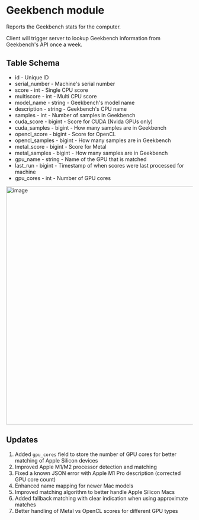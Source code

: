 Geekbench module
==========

Reports the Geekbench stats for the computer. 

Client will trigger server to lookup Geekbench information from Geekbench's API once a week.


Table Schema
---
* id - Unique ID
* serial_number - Machine's serial number
* score - int - Single CPU score
* multiscore - int - Multi CPU score
* model_name - string - Geekbench's model name
* description - string - Geekbench's CPU name
* samples - int - Number of samples in Geekbench
* cuda_score - bigint - Score for CUDA (Nvida GPUs only)
* cuda_samples - bigint - How many samples are in Geekbench
* opencl_score - bigint - Score for OpenCL
* opencl_samples - bigint - How many samples are in Geekbench
* metal_score - bigint - Score for Metal
* metal_samples - bigint - How many samples are in Geekbench
* gpu_name - string - Name of the GPU that is matched
* last_run - bigint - Timestamp of when scores were last processed for machine
* gpu_cores - int - Number of GPU cores

<img width="643" alt="image" src="https://user-images.githubusercontent.com/16665880/167967529-bcdbe263-d9b0-4392-8921-ad1893094025.png">

Updates 
---
1. Added `gpu_cores` field to store the number of GPU cores for better matching of Apple Silicon devices
2. Improved Apple M1/M2 processor detection and matching
3. Fixed a known JSON error with Apple M1 Pro description (corrected GPU core count)
4. Enhanced name mapping for newer Mac models
5. Improved matching algorithm to better handle Apple Silicon Macs
6. Added fallback matching with clear indication when using approximate matches
7. Better handling of Metal vs OpenCL scores for different GPU types
